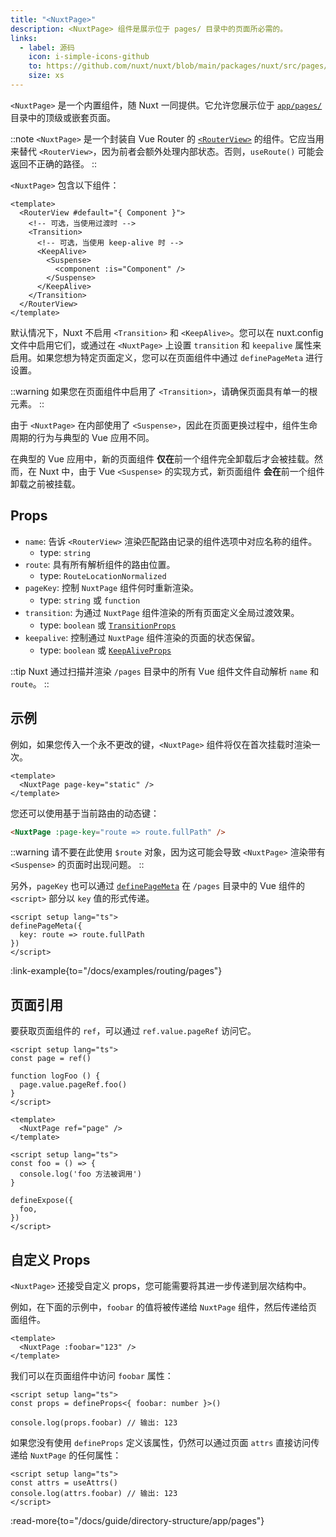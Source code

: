 ```yaml
---
title: "<NuxtPage>"
description: <NuxtPage> 组件是展示位于 pages/ 目录中的页面所必需的。
links:
  - label: 源码
    icon: i-simple-icons-github
    to: https://github.com/nuxt/nuxt/blob/main/packages/nuxt/src/pages/runtime/page.ts
    size: xs
---
```


`<NuxtPage>` 是一个内置组件，随 Nuxt 一同提供。它允许您展示位于 [`app/pages/`](/docs/guide/directory-structure/app/pages) 目录中的顶级或嵌套页面。

::note
`<NuxtPage>` 是一个封装自 Vue Router 的 [`<RouterView>`](https://router.vuejs.org/api/interfaces/RouterViewProps.html#interface-routerviewprops) 的组件。它应当用来替代 `<RouterView>`，因为前者会额外处理内部状态。否则，`useRoute()` 可能会返回不正确的路径。
::

`<NuxtPage>` 包含以下组件：

```vue
<template>
  <RouterView #default="{ Component }">
    <!-- 可选，当使用过渡时 -->
    <Transition>
      <!-- 可选，当使用 keep-alive 时 -->
      <KeepAlive>
        <Suspense>
          <component :is="Component" />
        </Suspense>
      </KeepAlive>
    </Transition>
  </RouterView>
</template>
```

默认情况下，Nuxt 不启用 `<Transition>` 和 `<KeepAlive>`。您可以在 nuxt.config 文件中启用它们，或通过在 `<NuxtPage>` 上设置 `transition` 和 `keepalive` 属性来启用。如果您想为特定页面定义，您可以在页面组件中通过 `definePageMeta` 进行设置。

::warning
如果您在页面组件中启用了 `<Transition>`，请确保页面具有单一的根元素。
::

由于 `<NuxtPage>` 在内部使用了 `<Suspense>`，因此在页面更换过程中，组件生命周期的行为与典型的 Vue 应用不同。

在典型的 Vue 应用中，新的页面组件 **仅在**前一个组件完全卸载后才会被挂载。然而，在 Nuxt 中，由于 Vue `<Suspense>` 的实现方式，新页面组件 **会在**前一个组件卸载之前被挂载。

## Props

- `name`: 告诉 `<RouterView>` 渲染匹配路由记录的组件选项中对应名称的组件。
  - type: `string`
- `route`: 具有所有解析组件的路由位置。
  - type: `RouteLocationNormalized`
- `pageKey`: 控制 `NuxtPage` 组件何时重新渲染。
  - type: `string` 或 `function`
- `transition`: 为通过 `NuxtPage` 组件渲染的所有页面定义全局过渡效果。
  - type: `boolean` 或 [`TransitionProps`](https://vue.zhcndoc.com/api/built-in-components#transition)
- `keepalive`: 控制通过 `NuxtPage` 组件渲染的页面的状态保留。
  - type: `boolean` 或 [`KeepAliveProps`](https://vue.zhcndoc.com/api/built-in-components#keepalive)

::tip
Nuxt 通过扫描并渲染 `/pages` 目录中的所有 Vue 组件文件自动解析 `name` 和 `route`。
::

## 示例

例如，如果您传入一个永不更改的键，`<NuxtPage>` 组件将仅在首次挂载时渲染一次。

```vue [app/app.vue]
<template>
  <NuxtPage page-key="static" />
</template>
```

您还可以使用基于当前路由的动态键：

```html
<NuxtPage :page-key="route => route.fullPath" />
```

::warning
请不要在此使用 `$route` 对象，因为这可能会导致 `<NuxtPage>` 渲染带有 `<Suspense>` 的页面时出现问题。
::

另外，`pageKey` 也可以通过 [`definePageMeta`](/docs/api/utils/define-page-meta) 在 `/pages` 目录中的 Vue 组件的 `<script>` 部分以 `key` 值的形式传递。

```vue [app/pages/my-page.vue]
<script setup lang="ts">
definePageMeta({
  key: route => route.fullPath
})
</script>
```

:link-example{to="/docs/examples/routing/pages"}

## 页面引用

要获取页面组件的 `ref`，可以通过 `ref.value.pageRef` 访问它。

````vue [app/app.vue]
<script setup lang="ts">
const page = ref()

function logFoo () {
  page.value.pageRef.foo()
}
</script>

<template>
  <NuxtPage ref="page" />
</template>
````

````vue [my-page.vue]
<script setup lang="ts">
const foo = () => {
  console.log('foo 方法被调用')
}

defineExpose({
  foo,
})
</script>
````

## 自定义 Props

`<NuxtPage>` 还接受自定义 props，您可能需要将其进一步传递到层次结构中。

例如，在下面的示例中，`foobar` 的值将被传递给 `NuxtPage` 组件，然后传递给页面组件。

```vue [app/app.vue]
<template>
  <NuxtPage :foobar="123" />
</template>
```

我们可以在页面组件中访问 `foobar` 属性：

```vue [app/pages/page.vue]
<script setup lang="ts">
const props = defineProps<{ foobar: number }>()

console.log(props.foobar) // 输出: 123
```

如果您没有使用 `defineProps` 定义该属性，仍然可以通过页面 `attrs` 直接访问传递给 `NuxtPage` 的任何属性：

```vue [app/pages/page.vue]
<script setup lang="ts">
const attrs = useAttrs()
console.log(attrs.foobar) // 输出: 123
</script>
```

:read-more{to="/docs/guide/directory-structure/app/pages"}
